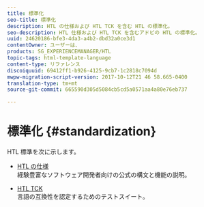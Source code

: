 ```yaml
---
title: 標準化
seo-title: 標準化
description: HTL の仕様および HTL TCK を含む HTL の標準化。
seo-description: HTL 仕様および HTL TCK を含むアドビの HTL の標準化。
uuid: 24620186-bfe3-4da3-a4b2-dbd32a0ce3d1
contentOwner: ユーザーは、
products: SG_EXPERIENCEMANAGER/HTL
topic-tags: html-template-language
content-type: リファレンス
discoiquuid: 69412ff1-b926-4125-9cb7-1c2818c7094d
mwpw-migration-script-version: 2017-10-12T21 46 58.665-0400
translation-type: tm+mt
source-git-commit: 665590d305d5084cb5cd5a0571aa4a80e76eb737

---
```



# 標準化 {#standardization}

HTL 標準を次に示します。

* [HTL の仕様](https://github.com/Adobe-Marketing-Cloud/sightly-spec)\
   経験豊富なソフトウェア開発者向けの公式の構文と機能の説明。

* [HTL TCK](https://github.com/Adobe-Marketing-Cloud/sightly-tck)\
   言語の互換性を認定するためのテストスイート。
